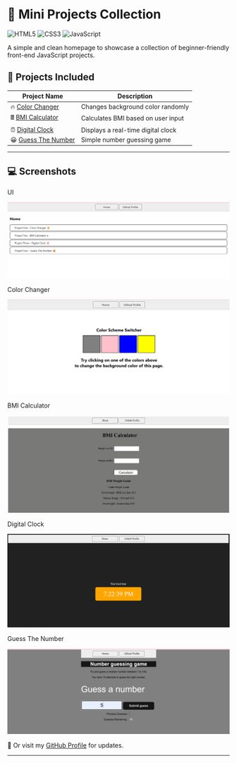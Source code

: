 # 🚀 Mini Projects Collection

![HTML5](https://img.shields.io/badge/HTML5-E34F26?style=for-the-badge&logo=html5&logoColor=white)
![CSS3](https://img.shields.io/badge/CSS3-1572B6?style=for-the-badge&logo=css3&logoColor=white)
![JavaScript](https://img.shields.io/badge/JavaScript-F7DF1E?style=for-the-badge&logo=javascript&logoColor=black)

A simple and clean homepage to showcase a collection of beginner-friendly front-end JavaScript projects.

## 📁 Projects Included

| Project Name                          | Description                              |
|--------------------------------------|------------------------------------------|
| 🔥 [Color Changer](./1-ColorChanger/index.html)        | Changes background color randomly         |
| 🖩 [BMI Calculator](./2-BMICalculator/index.html)       | Calculates BMI based on user input        |
| ⏰ [Digital Clock](./3-DigitalClock/index.html)         | Displays a real-time digital clock        |
| 😀 [Guess The Number](./4-GuessTheNumber/index.html)    | Simple number guessing game               |

---

## 💻 Screenshots

UI

<img src="./image.png" width=600>

 Color Changer

<img src="./1-ColorChanger/image.png" width=600>

 BMI Calculator

<img src="./2-BMICalculator/image.png" width=600>

Digital Clock

<img src="./3-DigitalClock/image.png" width=600>

 Guess The Number

<img src="./4-GuessTheNumber\image.png" width=600>


🔗 Or visit my [GitHub Profile](https://github.com/priyankamohole) for updates.

---

